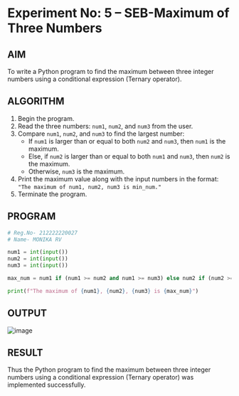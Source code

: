 # Experiment No: 5 – SEB-Maximum of Three Numbers

## AIM  
To write a Python program to find the maximum between three integer numbers using a conditional expression (Ternary operator).

## ALGORITHM  
1. Begin the program.  
2. Read the three numbers: `num1`, `num2`, and `num3` from the user.  
3. Compare `num1`, `num2`, and `num3` to find the largest number:  
   - If `num1` is larger than or equal to both `num2` and `num3`, then `num1` is the maximum.  
   - Else, if `num2` is larger than or equal to both `num1` and `num3`, then `num2` is the maximum.  
   - Otherwise, `num3` is the maximum.  
4. Print the maximum value along with the input numbers in the format:  
   `"The maximum of num1, num2, num3 is min_num."`  
5. Terminate the program.

## PROGRAM
```python
# Reg.No- 212222220027
# Name- MONIKA RV

num1 = int(input())
num2 = int(input())
num3 = int(input())

max_num = num1 if (num1 >= num2 and num1 >= num3) else num2 if (num2 >= num1 and num2 >= num3) else num3

print(f"The maximum of {num1}, {num2}, {num3} is {max_num}")
```

## OUTPUT

![image](https://github.com/user-attachments/assets/d93272f4-befb-4722-be6d-744541cfe4db)

## RESULT

Thus the Python program to find the maximum between three integer numbers using a conditional expression (Ternary operator) was implemented successfully.
